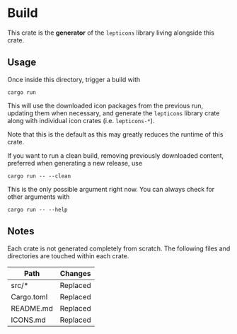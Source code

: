 # Build

This crate is the **generator** of the `lepticons` library living alongside this crate.

## Usage

Once inside this directory, trigger a build with

    cargo run

This will use the downloaded icon packages from the previous run, updating them when necessary, and generate the `lepticons` library crate along with individual icon crates (i.e. `lepticons-*`).

Note that this is the default as this may greatly reduces the runtime of this crate.

If you want to run a clean build, removing previously downloaded content, preferred when generating a new release, use

    cargo run -- --clean

This is the only possible argument right now. You can always check for other arguments with

    cargo run -- --help

## Notes

Each crate is not generated completely from scratch. The following files and directories are touched within each crate.

| Path       | Changes  |
| ---        | ---      |
| src/\*     | Replaced |
| Cargo.toml | Replaced |
| README.md  | Replaced |
| ICONS.md   | Replaced |
